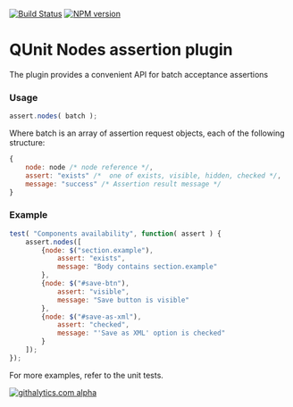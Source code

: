 [![Build Status](https://travis-ci.org/dsheiko/qunit-assert-nodes.png)](https://travis-ci.org/dsheiko/qunit-nodes-step) [![NPM version](https://badge.fury.io/js/qunit-assert-nodes.png)](http://badge.fury.io/js/qunit-assert-nodes)

# QUnit Nodes assertion plugin

The plugin provides a convenient API for batch acceptance assertions

### Usage ###

```js
assert.nodes( batch );
```

Where batch is an array of assertion request objects, each of the following structure:
```js
{
    node: node /* node reference */,
    assert: "exists" /*  one of exists, visible, hidden, checked */,
    message: "success" /* Assertion result message */
}
```

### Example ###

```js
test( "Components availability", function( assert ) {
    assert.nodes([
        {node: $("section.example"),
            assert: "exists",
            message: "Body contains section.example"
        },
        {node: $("#save-btn"),
            assert: "visible",
            message: "Save button is visible"
        },
        {node: $("#save-as-xml"),
            assert: "checked",
            message: "'Save as XML' option is checked"
        }
    ]);
});
```

For more examples, refer to the unit tests.

[![githalytics.com alpha](https://cruel-carlota.pagodabox.com/5fce730810743a9e0d37da797c78cec9 "githalytics.com")](http://githalytics.com/dsheiko/qunit-assert-nodes)